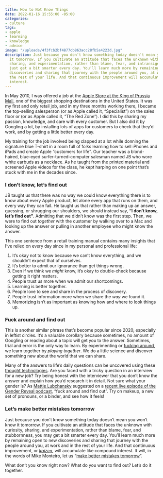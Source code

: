 ```yaml
---
title: How to Not Know Things
date: 2022-01-16 15:55:00 -05:00
categories:
- culture
tags:
- apple
- learning
- knowledge
- advice
image: "/uploads/4f3fcb2bf4877cb863acc28fb5a4223d.jpg"
description: Just because you don’t know something today doesn’t mean you won’t know
  it tomorrow. If you cultivate an attitude that faces the unknown with curiosity,
  sharing, and experimentation, rather than blame, fear, and intransigence, you might
  just get a bit smarter every day. You’ll learn much more by remaining open to new
  discoveries and sharing that journey with the people around you, at work and in
  the rest of your life. And that continuous improvement will accumulate like compound
  interest.
---
```


In May 2010, I was offered a job at the [Apple Store at the King of Prussia Mall](https://www.apple.com/retail/kingofprussia/), one of the biggest shopping destinations in the United States. It was my first and only retail job, and in my three months working there, I became the top-selling salesperson (or as Apple called it, “Specialist”) on the sales floor or (or as Apple called it, “The Red Zone”). I did this by sharing my passion, knowledge, and care with every customer. But I also did it by Googling a lot, by installing lots of apps for customers to check that they’d work, and by getting a little better every day.

My training for the job involved being clapped at a lot while donning the signature blue T-shirt in a room full of folks learning how to sell iPhones and iPads and create Apple “customers for life”. Our teacher was a blond-haired, blue-eyed surfer-turned-computer salesman named JB who wore white earbuds as a necklace. As he taught from the printed material and screened Apple videos for the class, he kept harping on one point that’s stuck with me in the decades since.

### I don’t know, let’s find out

JB taught us that there was no way we could know everything there is to know about every Apple product, let alone every app that runs on them, and every way they can fail. He taught us that rather than making up an answer, guessing, or shrugging our shoulders, we should instead say, **“I don’t know, let’s find out”**. Admitting that we didn’t know was the first step. Then, we were to find out *together* with the customer by walking over to a Mac and looking up the answer or pulling in another employee who might know the answer.

This one sentence from a retail training manual contains many insights that I’ve relied on every day since in my personal and professional life:

1. It’s okay not to know because we can’t know everything, and we shouldn’t expect that of ourselves.
2. It’s better to admit our ignorance than get things wrong.
3. Even if we think we *might* know, it’s okay to double-check because getting it right matters.
4. People trust us more when we admit our shortcomings.
5. Learning is better together.
6. People love to see and share in the process of discovery.
7. People trust information more when we share the *way* we found it.
8. Memorizing isn’t as important as knowing how and where to look things up.

### Fuck around and find out

This is another similar phrase that’s become popular since 2020, especially in leftist circles. It’s a valuable corollary because sometimes, no amount of Googling or reading about a topic will get you to the answer. Sometimes, trial and error is the only way to learn. By experimenting or [fucking around](https://knowyourmeme.com/memes/fuck-around-and-find-out), we learn together by *playing together*. We do a little science and discover something new about the world that we can share.

Many of the answers to life’s daily questions can be uncovered using these [thought technologies](/thought-technology/). Are you faced with a tricky question in an interview for a new job? Try being honest with the interviewer that you don’t know the answer and explain how you’d research it in detail. Not sure what your gender is? As [Mattie Lubchansky](https://twitter.com/Lubchansky) suggested on a [recent live episode of the Gender Reveal podcast](https://gender.libsyn.com/episode-102-live-in-nyc), “fuck around and find out”. Try on makeup, a new set of pronouns, or a binder, and see how it feels!

### Let’s make better mistakes tomorrow

Just because you don’t know something today doesn’t mean you won’t know it tomorrow. If you cultivate an attitude that faces the unknown with curiosity, sharing, and experimentation, rather than blame, fear, and stubbornness, you may get a bit smarter every day. You’ll learn much more by remaining open to new discoveries and sharing that journey with the people around you, at work and in the rest of your life. And that continuous improvement, or *[kaizen](https://en.wikipedia.org/wiki/Kaizen)*, will accumulate like compound interest. It will, in the words of Mike Monteiro, let us “[make better mistakes tomorrow](https://www.flickr.com/photos/jenbee/3349368144/)”.  

What don’t you know right now? What do you want to find out? Let’s do it together.